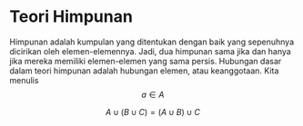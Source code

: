 # Teori Himpunan
Himpunan adalah kumpulan yang ditentukan dengan baik yang sepenuhnya dicirikan oleh elemen-elemennya. Jadi, dua himpunan sama jika dan hanya jika mereka memiliki elemen-elemen yang sama persis. Hubungan dasar dalam teori himpunan adalah hubungan elemen, atau keanggotaan. Kita menulis
$$ a\in A
$$


$$
A \cup (B\cup C)=(A\cup B)\cup C
$$
